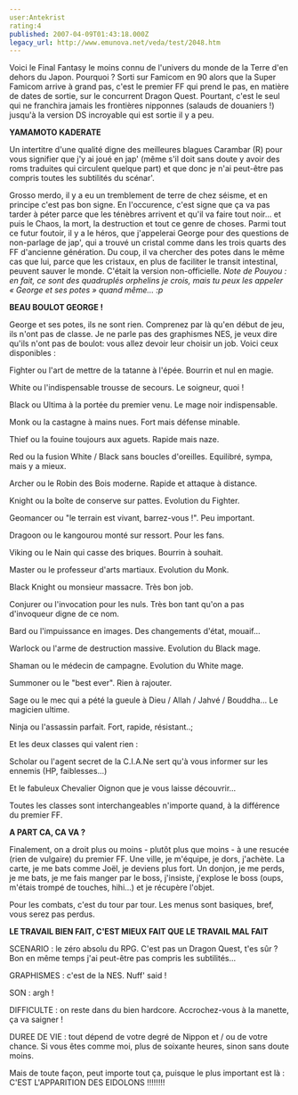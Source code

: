 ```yaml
---
user:Antekrist
rating:4
published: 2007-04-09T01:43:18.000Z
legacy_url: http://www.emunova.net/veda/test/2048.htm
---
```

Voici le Final Fantasy le moins connu de l'univers du monde de la Terre d'en dehors du Japon. Pourquoi ? Sorti sur Famicom en 90 alors que la Super Famicom arrive à grand pas, c'est le premier FF qui prend le pas, en matière de dates de sortie, sur le concurrent Dragon Quest. Pourtant, c'est le seul qui ne franchira jamais les frontières nipponnes (salauds de douaniers !) jusqu'à la version DS incroyable qui est sortie il y a peu.  

  

**YAMAMOTO KADERATE**  

Un intertitre d'une qualité digne des meilleures blagues Carambar (R) pour vous signifier que j'y ai joué en jap' (même s'il doit sans doute y avoir des roms traduites qui circulent quelque part) et que donc je n'ai peut-être pas compris toutes les subtilités du scénar'.  

Grosso merdo, il y a eu un tremblement de terre de chez séisme, et en principe c'est pas bon signe. En l'occurence, c'est signe que ça va pas tarder à péter parce que les ténèbres arrivent et qu'il va faire tout noir... et puis le Chaos, la mort, la destruction et tout ce genre de choses. Parmi tout ce futur foutoir, il y a le héros, que j'appelerai George pour des questions de non-parlage de jap', qui a trouvé un cristal comme dans les trois quarts des FF d'ancienne génération. Du coup, il va chercher des potes dans le même cas que lui, parce que les cristaux, en plus de faciliter le transit intestinal, peuvent sauver le monde. C'était la version non-officielle. _Note de Pouyou : en fait, ce sont des quadruplés orphelins je crois, mais tu peux les appeler « George et ses potes » quand même... :p_  

  

**BEAU BOULOT GEORGE !**  

George et ses potes, ils ne sont rien. Comprenez par là qu'en début de jeu, ils n'ont pas de classe. Je ne parle pas des graphismes NES, je veux dire qu'ils n'ont pas de boulot: vous allez devoir leur choisir un job. Voici ceux disponibles :  

Fighter ou l'art de mettre de la tatanne à l'épée. Bourrin et nul en magie.  

White ou l'indispensable trousse de secours. Le soigneur, quoi !  

Black ou Ultima à la portée du premier venu. Le mage noir indispensable.  

Monk ou la castagne à mains nues. Fort mais défense minable.  

Thief ou la fouine toujours aux aguets. Rapide mais naze.  

Red ou la fusion White / Black sans boucles d'oreilles. Equilibré, sympa, mais y a mieux.  

Archer ou le Robin des Bois moderne. Rapide et attaque à distance.  

Knight ou la boîte de conserve sur pattes. Evolution du Fighter.  

Geomancer ou "le terrain est vivant, barrez-vous !". Peu important.  

Dragoon ou le kangourou monté sur ressort. Pour les fans.  

Viking ou le Nain qui casse des briques. Bourrin à souhait.  

Master ou le professeur d'arts martiaux. Evolution du Monk.  

Black Knight ou monsieur massacre. Très bon job.  

Conjurer ou l'invocation pour les nuls. Très bon tant qu'on a pas d'invoqueur digne de ce nom.  

Bard ou l'impuissance en images. Des changements d'état, mouaif...  

Warlock ou l'arme de destruction massive. Evolution du Black mage.  

Shaman ou le médecin de campagne. Evolution du White mage.  

Summoner ou le "best ever". Rien à rajouter.  

Sage ou le mec qui a pété la gueule à Dieu / Allah / Jahvé / Bouddha... Le magicien ultime.  

Ninja ou l'assassin parfait. Fort, rapide, résistant..;  

Et les deux classes qui valent rien :  

Scholar ou l'agent secret de la C.I.A.Ne sert qu'à vous informer sur les ennemis (HP, faiblesses...)  

Et le fabuleux Chevalier Oignon que je vous laisse découvrir...  

  

Toutes les classes sont interchangeables n'importe quand, à la différence du premier FF.  

  

**A PART CA, CA VA ?**  

Finalement, on a droit plus ou moins - plutôt plus que moins - à une resucée (rien de vulgaire) du premier FF. Une ville, je m'équipe, je dors, j'achète. La carte, je me bats comme Joël, je deviens plus fort. Un donjon, je me perds, je me bats, je me fais manger par le boss, j'insiste, j'explose le boss (oups, m'étais trompé de touches, hihi...) et je récupère l'objet.   

Pour les combats, c'est du tour par tour. Les menus sont basiques, bref, vous serez pas perdus.  

  

**LE TRAVAIL BIEN FAIT, C'EST MIEUX FAIT QUE LE TRAVAIL MAL FAIT**  

SCENARIO : le zéro absolu du RPG. C'est pas un Dragon Quest, t'es sûr ? Bon en même temps j'ai peut-être pas compris les subtilités...  

GRAPHISMES : c'est de la NES. Nuff' said !  

SON : argh !  

DIFFICULTE : on reste dans du bien hardcore. Accrochez-vous à la manette, ça va saigner !  

DUREE DE VIE : tout dépend de votre degré de Nippon et / ou de votre chance. Si vous êtes comme moi, plus de soixante heures, sinon sans doute moins.  

  

Mais de toute façon, peut importe tout ça, puisque le plus important est là : C'EST L'APPARITION DES EIDOLONS !!!!!!!!